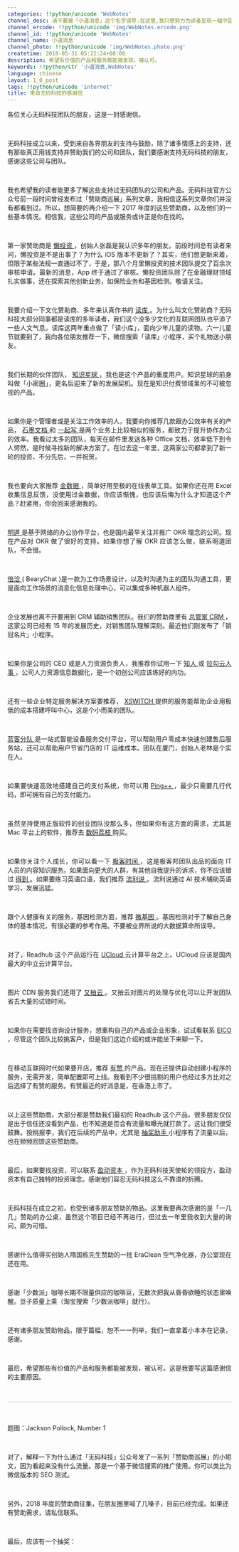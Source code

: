 ```yaml
---
categories: !!python/unicode 'WebNotes'
channel_desc: 请不要被「小道消息」这个名字误导.在这里,我只想努力为读者呈现一幅中国互联网的清明上河图.
channel_ercode: !!python/unicode 'img/WebNotes.ercode.png'
channel_id: !!python/unicode 'WebNotes'
channel_name: 小道消息
channel_photo: !!python/unicode 'img/WebNotes.photo.png'
createtime: 2018-05-31 05:22:24+00:00
description: 希望有价值的产品和服务都能被发现，被认可。
keywords: !!python/str '小道消息,WebNotes'
language: chinese
layout: 1_0_post
tags: !!python/unicode 'internet'
title: 来自无码科技的感谢信
---
```

<div class="rich_media_content" id="js_content">
<p style="white-space: normal;text-align: justify;">
         各位关心无码科技团队的朋友，这是一封感谢信。
        </p>
<p style="white-space: normal;">
<br/>
</p>
<p style="white-space: normal;text-align: justify;">
         无码科技成立以来，受到来自各界朋友的支持与鼓励，除了诸多情感上的支持，还有那些真正用钱支持并赞助我们的公司和团队，我们要感谢支持无码科技的朋友，感谢这些公司与团队。
        </p>
<p style="white-space: normal;">
<br/>
</p>
<p style="white-space: normal;text-align: justify;">
         我也希望我的读者能更多了解这些支持过无码团队的公司和产品。无码科技官方公众号前一段时间曾经发布过「赞助商巡展」系列文章，我相信这系列文章你们并没有都看到过。所以，想简要的再介绍一下 2017 年度的这些赞助商，以及他们的一些基本情况。相信我，这些公司的产品或服务或许正是你在找的。
        </p>
<p style="white-space: normal;">
<br/>
</p>
<p style="white-space: normal;text-align: justify;">
         第一家赞助商是
         <a href="https://mp.weixin.qq.com/s?__biz=MzI2NDUyODcwMg==&amp;mid=2247483807&amp;idx=1&amp;sn=f238b3290e5b21d2fed93122b53d4a73&amp;scene=21#wechat_redirect" target="_blank">
          懒投资
         </a>
         ，创始人张磊是我认识多年的朋友。前段时间总有读者来问，懒投资是不是出事了？为什么 iOS 版本不更新了？其实，他们想更新来着，但限于某些法规一直通过不了，于是，那八个月里懒投资的技术团队提交了百余次审核申请。最新的消息，App 终于通过了审核。懒投资团队除了在金融理财领域扎实做事，还在探索其他创新业务，如保险业务和基因检测。敬请关注。
        </p>
<p style="white-space: normal;">
<br/>
</p>
<p style="text-align: justify;">
         我要介绍一下文化赞助商、多年来认真作书的
         <a href="https://mp.weixin.qq.com/s?__biz=MzI2NDUyODcwMg==&amp;mid=2247483813&amp;idx=1&amp;sn=2948a1d97232e75825804db78e1d0b97&amp;scene=21#wechat_redirect" target="_blank">
          读库
         </a>
         。为什么叫文化赞助商？无码科技大部分同事都是读库的多年读者，我们这个没多少文化的互联网团队也平添了一些人文气息。读库这两年重点做了「读小库」，面向少年儿童的读物。六一儿童节就要到了，我向各位朋友推荐一下，微信搜索「读库」小程序，买个礼物送小朋友。
        </p>
<p style="white-space: normal;">
<br/>
</p>
<p style="text-align: justify;">
         我们长期的伙伴团队，
         <a href="https://mp.weixin.qq.com/s?__biz=MzI2NDUyODcwMg==&amp;mid=2247483815&amp;idx=1&amp;sn=05429806296b2687ecc8a531a5218cea&amp;scene=21#wechat_redirect" target="_blank">
          知识星球
         </a>
         ，我也是这个产品的重度用户。知识星球的前身叫做「小密圈」，更名后迎来了新的发展契机。现在是知识付费领域里的不可被忽视的产品。
        </p>
<p>
<br/>
</p>
<p style="text-align: justify;">
         如果你是个管理者或是关注工作效率的人，我要向你推荐几款跟办公效率有关的产品，
         <a href="https://mp.weixin.qq.com/s?__biz=MzI2NDUyODcwMg==&amp;mid=2247483874&amp;idx=1&amp;sn=6750df53dc2b363fcb84fd5a8d13fc56&amp;scene=21#wechat_redirect" target="_blank">
          石墨文档
         </a>
         和
         <a href="https://mp.weixin.qq.com/s?__biz=MzI2NDUyODcwMg==&amp;mid=2247483866&amp;idx=1&amp;sn=e9df739d2fb4ace7c742e4fbbe5b1b79&amp;scene=21#wechat_redirect" target="_blank">
          一起写
         </a>
         是两个业务上比较相似的服务，都致力于提升协作办公的效率。我看过太多的团队，每天在邮件里发送各种 Office 文档，效率低下到令人愕然，是时候寻找新的解决方案了。在过去这一年里，这两家公司都拿到了新一轮的投资，不分先后，一并祝贺。
        </p>
<p style="white-space: normal;">
<br/>
</p>
<p style="text-align: justify;">
         我也要向大家推荐
         <a href="https://mp.weixin.qq.com/s?__biz=MzI2NDUyODcwMg==&amp;mid=2247483889&amp;idx=1&amp;sn=98af6a672e97c4373e5c3ecb0927f40d&amp;scene=21#wechat_redirect" target="_blank">
          金数据
         </a>
         ，简单好用至极的在线表单工具。如果你还在用 Excel 收集信息反馈，没使用过金数据，你应该惭愧，也应该后悔为什么才知道这个产品？赶紧用，你会回来感谢我的。
        </p>
<p>
<br/>
</p>
<p style="text-align: justify;">
<a href="https://mp.weixin.qq.com/s?__biz=MzI2NDUyODcwMg==&amp;mid=2247483819&amp;idx=1&amp;sn=00b25fc892d44f0a261fc7da2fe4f83d&amp;scene=21#wechat_redirect" target="_blank">
          明道
         </a>
         是基于网络的办公协作平台，也是国内最早关注并推广 OKR 理念的公司。现在产品对 OKR 做了很好的支持。如果你想了解 OKR 应该怎么做，联系明道团队，不会错。
        </p>
<p style="text-align: justify;">
<br/>
</p>
<p style="text-align: justify;">
<a href="https://mp.weixin.qq.com/s?__biz=MzI2NDUyODcwMg==&amp;mid=2247483829&amp;idx=1&amp;sn=6ac0b6a86fb3122591514cd9fe97a3af&amp;scene=21#wechat_redirect" target="_blank">
          倍洽
         </a>
         ( BearyChat )是一款为工作场景设计，以及时沟通为主的团队沟通工具，更是面向工作场景的消息化信息处理中心，可以集成多种机器人组件。
        </p>
<p>
<br/>
</p>
<p style="text-align: justify;">
         企业发展也离不开要用到 CRM 辅助销售团队。我们的赞助商里有
         <a href="https://mp.weixin.qq.com/s?__biz=MzI2NDUyODcwMg==&amp;mid=2247483814&amp;idx=1&amp;sn=4ae9974d66627c214a28527f7bc64dcf&amp;scene=21#wechat_redirect" target="_blank">
          总管家 CRM
         </a>
         ，这家公司已经有 15 年的发展历史，对销售团队理解深刻。最近他们刚发布了「销冠名片」小程序。
        </p>
<p style="text-align: justify;">
<br/>
</p>
<p style="text-align: justify;">
         如果你是公司的 CEO 或是人力资源负责人，我推荐你试用一下
         <a href="https://mp.weixin.qq.com/s?__biz=MzI2NDUyODcwMg==&amp;mid=2247483877&amp;idx=1&amp;sn=24b42b9ce3f7e6a3cf7d134281e6c477&amp;scene=21#wechat_redirect" target="_blank">
          知人
         </a>
         或
         <a href="https://mp.weixin.qq.com/s?__biz=MzI2NDUyODcwMg==&amp;mid=2247483873&amp;idx=1&amp;sn=ebc7716d9d2b8a279371f45da713692a&amp;scene=21#wechat_redirect" target="_blank">
          拉勾云人事
         </a>
         ，公司人力资源信息数据化，是一个初创公司应该练好的内功。
        </p>
<p style="text-align: justify;">
<br/>
</p>
<p style="text-align: justify;">
         还有一些企业特定服务解决方案要推荐，
         <a href="https://mp.weixin.qq.com/s?__biz=MzI2NDUyODcwMg==&amp;mid=2247483863&amp;idx=1&amp;sn=73a513f7d92a3282679ad53428ee907e&amp;scene=21#wechat_redirect" target="_blank">
          XSWITCH
         </a>
         提供的服务能帮助企业用极低的成本搭建呼叫中心，这是个小而美的团队。
        </p>
<p style="text-align: justify;">
<br/>
</p>
<p style="text-align: justify;">
<a href="https://mp.weixin.qq.com/s?__biz=MzI2NDUyODcwMg==&amp;mid=2247483864&amp;idx=1&amp;sn=d15419e314010bd215569e41b0b97fac&amp;scene=21#wechat_redirect" target="_blank">
          蓝客分队
         </a>
         是一站式智能设备服务交付平台，可以帮助用户零成本快速创建售后服务站，还可以帮助用户节省门店的 IT 运维成本。团队在厦门，创始人老林是个实在人。
        </p>
<p style="text-align: justify;">
<br/>
</p>
<p style="text-align: justify;">
         如果要快速高效地搭建自己的支付系统，你可以用
         <a href="https://mp.weixin.qq.com/s?__biz=MzI2NDUyODcwMg==&amp;mid=2247483872&amp;idx=1&amp;sn=50b482de76cef034c65b0e6dee9c2517&amp;scene=21#wechat_redirect" target="_blank">
          Ping++
         </a>
         ，最少只需要几行代码，即可拥有自己的支付能力。
        </p>
<p style="text-align: justify;">
<br/>
</p>
<p style="text-align: justify;">
         虽然坚持使用正版软件的创业团队没那么多，但如果你有这方面的需求，尤其是 Mac 平台上的软件，推荐去
         <a href="https://mp.weixin.qq.com/s?__biz=MzI2NDUyODcwMg==&amp;mid=2247483876&amp;idx=1&amp;sn=008d81a97c990ced60468ae52ad16c84&amp;scene=21#wechat_redirect" target="_blank">
          数码荔枝
         </a>
         购买。
        </p>
<p style="white-space: normal;">
<br/>
</p>
<p style="text-align: justify;">
         如果你关注个人成长，你可以看一下
         <a href="https://mp.weixin.qq.com/s?__biz=MzI2NDUyODcwMg==&amp;mid=2247483822&amp;idx=1&amp;sn=dde5210d330e192690de8a1c39f23585&amp;scene=21#wechat_redirect" target="_blank">
          极客时间
         </a>
         ，这是极客邦团队出品的面向 IT 人员的内容知识服务。如果面向更大的人群，有其他自我提升的诉求，你不应该错过
         <a href="https://mp.weixin.qq.com/s?__biz=MzI2NDUyODcwMg==&amp;mid=2247483886&amp;idx=1&amp;sn=5c7829d99fe8c4c8a38271d2963d22af&amp;scene=21#wechat_redirect" target="_blank">
          得到
         </a>
         。如果要练习英语口语，我们推荐
         <a href="https://mp.weixin.qq.com/s?__biz=MzI2NDUyODcwMg==&amp;mid=2247483868&amp;idx=1&amp;sn=4ac25f78dc058932523c498e2fe25fcf&amp;scene=21#wechat_redirect" target="_blank">
          流利说
         </a>
         。流利说通过 AI 技术辅助英语学习，发展迅猛。
        </p>
<p style="text-align: justify;">
<br/>
</p>
<p style="text-align: justify;">
         跟个人健康有关的服务，基因检测方面，推荐
         <a href="https://mp.weixin.qq.com/s?__biz=MzI2NDUyODcwMg==&amp;mid=2247483862&amp;idx=1&amp;sn=81d17e975b113c9b87ab8845505eae7e&amp;scene=21#wechat_redirect" target="_blank">
          微基因
         </a>
         。基因检测对于了解自己身体的基本情况，有很必要的参考作用。不要被业界所说的大数据算命所误导。
        </p>
<p style="white-space: normal;text-align: justify;">
<span style="text-align: justify;">
<br/>
</span>
</p>
<p style="text-align: justify;">
         对了，Readhub 这个产品运行在
         <a href="https://mp.weixin.qq.com/s?__biz=MzI2NDUyODcwMg==&amp;mid=2247483884&amp;idx=1&amp;sn=95c4f36e3b139adac1769541c0ea79eb&amp;scene=21#wechat_redirect" target="_blank">
          UCloud
         </a>
         云计算平台之上。UCloud 应该是国内最大的中立云计算平台。
        </p>
<p style="text-align: justify;">
<br/>
</p>
<p style="text-align: justify;">
         图片 CDN 服务我们还用了
         <a href="https://mp.weixin.qq.com/s?__biz=MzI2NDUyODcwMg==&amp;mid=2247483875&amp;idx=1&amp;sn=8b30fc0736e4aedc9d34667a7f86c3c0&amp;scene=21#wechat_redirect" target="_blank">
          又拍云
         </a>
         。又拍云对图片的处理与优化可以让开发团队省去大量的试错时间。
        </p>
<p style="text-align: justify;">
<br/>
</p>
<p style="text-align: justify;">
         如果你在需要找咨询设计服务，想重构自己的产品或企业形象，试试看联系
         <a href="https://mp.weixin.qq.com/s?__biz=MzI2NDUyODcwMg==&amp;mid=2247483887&amp;idx=1&amp;sn=aa59ca08c5cbf5cca5117a40e294baf4&amp;scene=21#wechat_redirect" target="_blank">
          EICO
         </a>
         ，尽管这个团队比较挑客户，但是我们这边介绍的或许能坐下来聊一下。
        </p>
<p style="text-align: justify;">
<br/>
</p>
<p style="text-align: justify;">
         在移动互联网时代如果要开店，推荐
         <a href="https://mp.weixin.qq.com/s?__biz=MzI2NDUyODcwMg==&amp;mid=2247483885&amp;idx=1&amp;sn=2b37d3a1cd30ab3d5076491fe92d2c8d&amp;scene=21#wechat_redirect" target="_blank">
          有赞
         </a>
         的产品。现在还提供自动创建小程序的服务，无需开发，简单配置即可上线。我看到不少很挑剔的用户也经过多方比对之后选择了有赞的服务。有赞最近的好消息是，在香港上市了。
        </p>
<p style="text-align: justify;">
<br/>
</p>
<p style="text-align: justify;">
         以上这些赞助商，大部分都是赞助我们最初的 Readhub 这个产品，很多朋友仅仅是出于信任还没看到产品，也不知道是否会有流量和曝光就打款了。这让我们很受鼓舞。投桃报李，我们在后续的产品中，尤其是
         <a class="weapp_text_link" data-miniprogram-appid="wx01bb1ef166cd3f4e" data-miniprogram-nickname="抽奖助手" data-miniprogram-path="pages/index" href="">
          抽奖助手
         </a>
         小程序有了流量以后，也在频频回馈这些赞助商。
        </p>
<p>
<br/>
</p>
<p style="white-space: normal;text-align: justify;">
         最后，如果要找投资，可以联系
         <a href="https://mp.weixin.qq.com/s?__biz=MzI2NDUyODcwMg==&amp;mid=2247483888&amp;idx=1&amp;sn=6c05e119848dafc0d781f73711db6314&amp;scene=21#wechat_redirect" target="_blank">
          盈动资本
         </a>
         ，作为无码科技天使轮的领投方，盈动资本有自己独特的投资理念。感谢他们容忍无码科技这么不靠谱的折腾。
        </p>
<p style="white-space: normal;text-align: justify;">
<br/>
</p>
<p style="white-space: normal;text-align: justify;">
         无码科技在成立之初，也受到诸多朋友赞助的物品。这里我要再次感谢的是「一几几」赞助的办公桌，虽然这个项目已经不再进行，但过去一年里我收到大量的询问，颇为可惜。
        </p>
<p style="white-space: normal;text-align: justify;">
<br/>
</p>
<p style="white-space: normal;text-align: justify;">
         感谢什么值得买创始人隋国栋先生赞助的一批 EraClean 空气净化器，办公室现在还在用。
        </p>
<p style="white-space: normal;text-align: justify;">
<br/>
</p>
<p style="white-space: normal;text-align: justify;">
         感谢「少数派」咖啡长期不限量供应的咖啡豆，无数次把我从昏昏欲睡的状态里唤醒。豆子质量上乘（淘宝搜索「少数派咖啡」就行）。
        </p>
<p style="white-space: normal;text-align: justify;">
<br/>
</p>
<p style="white-space: normal;text-align: justify;">
         还有诸多朋友赞助物品，限于篇幅，恕不一一列举，我们一直拿着小本本在记录，感谢。
        </p>
<p style="white-space: normal;text-align: justify;">
<br/>
</p>
<p style="white-space: normal;text-align: justify;">
         最后，希望那些有价值的产品和服务都能被发现，被认可。这是我要写这篇感谢信的主要原因。
        </p>
<p style="text-align: justify;">
<span style="text-align: justify;">
<br/>
</span>
</p>
<hr style="margin-top: 1em;margin-bottom: 1em;white-space: normal;max-width: 100%;font-family: Lato, Helvetica, Arial, freesans, clean, sans-serif;border-right-width: 0px;border-bottom-width: 0px;border-left-width: 0px;border-top-style: solid;border-top-color: rgb(234, 234, 234);height: 1px;color: rgb(51, 51, 51);font-size: 15px;box-sizing: border-box !important;word-wrap: break-word !important;"/>
<p style="white-space: normal;">
<br/>
</p>
<p>
         题图：Jackson Pollock, Number 1
        </p>
<p>
<br/>
</p>
<p>
         对了，解释一下为什么通过「无码科技」公众号发了一系列「赞助商巡展」的小短文，因为看起来没有什么流量。那是一个基于微信搜索的推广使用。你可以类比为微信版本的 SEO 测试。
        </p>
<p>
<br/>
</p>
<p>
         另外，2018 年度的赞助商征集，在朋友圈里喊了几嗓子，目前已经完成。如果还有赞助需求，请私信联系。
        </p>
<p>
<br/>
</p>
<p>
         最后，应该有一个抽奖：
        </p>
<p>
<br/>
</p>
<p>
<mp-miniprogram class="miniprogram_element" data-miniprogram-appid="wx01bb1ef166cd3f4e" data-miniprogram-avatar="http://mmbiz.qpic.cn/mmbiz_png/Vdys2e8jP1nzKBHVv9iabC3VPMv1n1fK5p5Nr2J2JEp4RVhcwNmkIV2n5SMicrUtQDvibpuuZEO6WSUK1aFmH9qBw/0?wx_fmt=png" data-miniprogram-imageurl="http://mmbiz.qpic.cn/mmbiz_jpg/ow5rEn8QGlGphP8GPASjc6Ju9ewSON70MLPEcvdeboZASmMicxCUDAs9vjWpYo4c3MG5vV6EMLwJzyL3ia6ojuzw/0?wx_fmt=jpeg" data-miniprogram-nickname="抽奖助手" data-miniprogram-path="pages/game?id=7DkD2MeZbS6" data-miniprogram-title="怎么跟投资人打交道？">
</mp-miniprogram>
</p>
<p>
<br/>
</p>
</div>